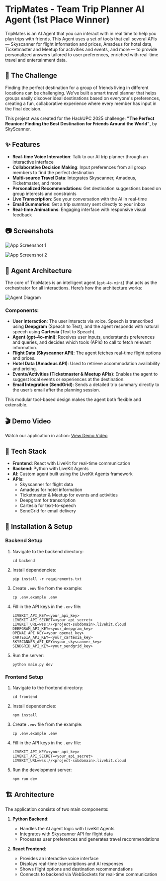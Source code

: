 # TripMates - Team Trip Planner AI Agent (1st Place Winner)

TripMates is an AI Agent that you can interact with in real time to help you plan trips with friends. This Agent uses a set of tools that call several APIs — Skyscanner for flight information and prices, Amadeus for hotel data, Ticketmaster and Meetup for activities and events, and more — to provide personalized answers tailored to user preferences, enriched with real-time travel and entertainment data.

## 🧩 The Challenge

Finding the perfect destination for a group of friends living in different locations can be challenging. We've built a smart travel planner that helps groups easily discover ideal destinations based on everyone's preferences, creating a fun, collaborative experience where every member has input in the final decision.

This project was created for the HackUPC 2025 challenge: **"The Perfect Reunion: Finding the Best Destination for Friends Around the World"**, by SkyScanner.

## ✨ Features

- **Real-time Voice Interaction**: Talk to our AI trip planner through an interactive interface
- **Collaborative Decision Making**: Input preferences from all group members to find the perfect destination
- **Multi-source Travel Data**: Integrates Skyscanner, Amadeus, Ticketmaster, and more
- **Personalized Recommendations**: Get destination suggestions based on group interests and constraints
- **Live Transcription**: See your conversation with the AI in real-time
- **Email Summaries**: Get a trip summary sent directly to your inbox
- **Real-time Animations**: Engaging interface with responsive visual feedback

## 📷 Screenshots

![App Screenshot 1](images/start-new-trip.png)

![App Screenshot 2](images/trip-planner-agent.png)

## 🧠 Agent Architecture

The core of TripMates is an intelligent agent (`gpt-4o-mini`) that acts as the orchestrator for all interactions. Here’s how the architecture works:

![Agent Diagram](images/agent-diagram.png)

### Components:

- **User Interaction**: The user interacts via voice. Speech is transcribed using **Deepgram** (Speach to Text), and the agent responds with natural speech using **Cartesia** (Text to Speach).
- **Agent (gpt-4o-mini)**: Receives user inputs, understands preferences and queries, and decides which tools (APIs) to call to fetch relevant information.
- **Flight Data (Skyscanner API)**: The agent fetches real-time flight options and prices.
- **Hotel Data (Amadeus API)**: Used to retrieve accommodation availability and pricing.
- **Events/Activities (Ticketmaster & Meetup APIs)**: Enables the agent to suggest local events or experiences at the destination.
- **Email Integration (SendGrid)**: Sends a detailed trip summary directly to the user’s email after the planning session.

This modular tool-based design makes the agent both flexible and extensible.

## 🎬 Demo Video

Watch our application in action: [View Demo Video](https://www.loom.com/share/3f753365088a45949277f68ff1309cd1?sid=57500c0a-eac2-4949-9a12-ec420423315c)

## 🔧 Tech Stack

- **Frontend**: React with LiveKit for real-time communication
- **Backend**: Python with LiveKit Agents
- **AI**: Custom agent built using the LiveKit Agents framework
- **APIs**: 
  - Skyscanner for flight data  
  - Amadeus for hotel information  
  - Ticketmaster & Meetup for events and activities  
  - Deepgram for transcription  
  - Cartesia for text-to-speech  
  - SendGrid for email delivery

## 🚀 Installation & Setup

### Backend Setup

1. Navigate to the backend directory:
   ```
   cd backend
   ```

2. Install dependencies:
   ```
   pip install -r requirements.txt
   ```

3. Create `.env` file from the example:
   ```
   cp .env.example .env
   ```

4. Fill in the API keys in the `.env` file:
   ```
   LIVEKIT_API_KEY=<your_api_key>
   LIVEKIT_API_SECRET=<your_api_secret>
   LIVEKIT_URL=wss://<project-subdomain>.livekit.cloud
   DEEPGRAM_API_KEY=<your_deepgram_key>
   OPENAI_API_KEY=<your_openai_key>
   CARTESIA_API_KEY=<your_cartesia_key>
   SKYSCANNER_API_KEY=<your_skyscanner_key>
   SENDGRID_API_KEY=<your_sendgrid_key>
   ```

5. Run the server:
   ```
   python main.py dev
   ```

### Frontend Setup

1. Navigate to the frontend directory:
   ```
   cd frontend
   ```

2. Install dependencies:
   ```
   npm install
   ```

3. Create `.env` file from the example:
   ```
   cp .env.example .env
   ```

4. Fill in the API keys in the `.env` file:
   ```
   LIVEKIT_API_KEY=<your_api_key>
   LIVEKIT_API_SECRET=<your_api_secret>
   LIVEKIT_URL=wss://<project-subdomain>.livekit.cloud
   ```

5. Run the development server:
   ```
   npm run dev
   ```

## 🏗️ Architecture

The application consists of two main components:

1. **Python Backend**: 
   - Handles the AI agent logic with LiveKit Agents
   - Integrates with Skyscanner API for flight data
   - Processes user preferences and generates travel recommendations

2. **React Frontend**:
   - Provides an interactive voice interface
   - Displays real-time transcriptions and AI responses
   - Shows flight options and destination recommendations
   - Connects to backend via WebSockets for real-time communication
